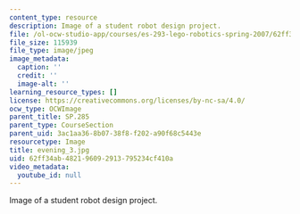 ```yaml
---
content_type: resource
description: Image of a student robot design project.
file: /ol-ocw-studio-app/courses/es-293-lego-robotics-spring-2007/62ff34ab482196092913795234cf410a_evening_3.jpg
file_size: 115939
file_type: image/jpeg
image_metadata:
  caption: ''
  credit: ''
  image-alt: ''
learning_resource_types: []
license: https://creativecommons.org/licenses/by-nc-sa/4.0/
ocw_type: OCWImage
parent_title: SP.285
parent_type: CourseSection
parent_uid: 3ac1aa36-8b07-38f8-f202-a90f68c5443e
resourcetype: Image
title: evening_3.jpg
uid: 62ff34ab-4821-9609-2913-795234cf410a
video_metadata:
  youtube_id: null
---
```

Image of a student robot design project.